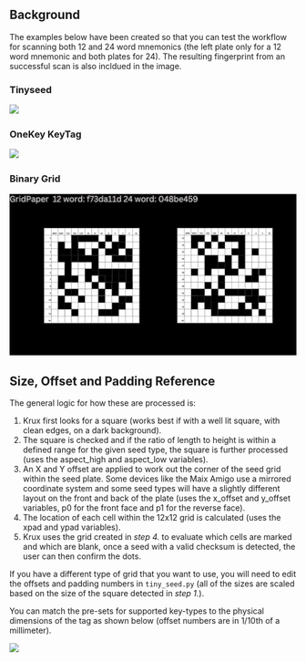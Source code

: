 ## Background
The examples below have been created so that you can test the workflow for scanning both 12 and 24 word mnemonics (the left plate only for a 12 word mnemonic and both plates for 24). The resulting fingerprint from an successful scan is also incldued in the image.

### Tinyseed
![](../../img/tinyseed_binarygrid/tinyseed.jpg)

### OneKey KeyTag
![](../../img/tinyseed_binarygrid/onekey_keytag.jpg)

### Binary Grid
![](../../img/tinyseed_binarygrid/binarygrid.jpg)

## Size, Offset and Padding Reference
The general logic for how these are processed is:

1. Krux first looks for a square (works best if with a well lit square, with clean edges, on a dark background).
2. The square is checked and if the ratio of length to height is within a defined range for the given seed type, the square is further processed (uses the aspect_high and aspect_low variables).
3. An X and Y offset are applied to work out the corner of the seed grid within the seed plate. Some devices like the Maix Amigo use a mirrored coordinate system and some seed types will have a slightly different layout on the front and back of the plate (uses the x_offset and y_offset variables, p0 for the front face and p1 for the reverse face).
4. The location of each cell within the 12x12 grid is calculated (uses the xpad and ypad variables).
5. Krux uses the grid created in *step 4.* to evaluate which cells are marked and which are blank, once a seed with a valid checksum is detected, the user can then confirm the dots.

If you have a different type of grid that you want to use, you will need to edit the offsets and padding numbers in `tiny_seed.py` (all of the sizes are scaled based on the size of the square detected in *step 1.*).

You can match the pre-sets for supported key-types to the physical dimensions of the tag as shown below (offset numbers are in 1/10th of a millimeter).

![](../../img/tinyseed_binarygrid/size_reference.jpg)